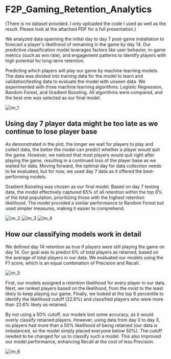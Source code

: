 # F2P_Gaming_Retention_Analytics

(There is no dataset provided. I only uploaded the code I used as well as the result. Please look at the attached PDF for a full presentation.)

We analyzed data spanning the initial day to day 7 post-game installation to forecast a player's likelihood of remaining in the game by day 14. Our predictive classification model leverages factors like user behavior, in-game metrics (such as win rate), and engagement patterns to identify players with high potential for long-term retention.

Predicting which players will play our game by machine learning models
The data was divided into training data for the model to learn and validation/testing data to evaluate the model with unseen data. We experimented with three machine learning algorithms: Logistic Regression, Random Forest, and Gradient Boosting. All algorithms were compared, and the best one was selected as our final model.

![im_1](https://github.com/user-attachments/assets/005541db-d815-416f-a6c7-1907961a7e06)

## Using day 7 player data might be too late as we continue to lose player base
As demonstrated in the plot, the longer we wait for players to play and collect data, the better the model can predict whether a player would quit the game. However, we noticed that most players would quit right after playing the game, resulting in a continued loss of the player base as we waited for data. Moving forward, the optimal day for data collection needs to be evaluated, but for now, we used day 7 data as it offered the best-performing models.

Gradient Boosting was chosen as our final model. Based on day 7 testing data, the model effectively captured 65% of all retention within the top 6% of the total population, prioritizing those with the highest retention likelihood. The model provided a similar performance to Random Forest but used simpler measures, making it easier to comprehend.

![im_2](https://github.com/user-attachments/assets/ed30728c-ff1a-4b3b-a6bf-f4b117a3759d)
![im_3](https://github.com/user-attachments/assets/df39536b-9db7-4934-a850-a6b9ab064f37)
![im_4](https://github.com/user-attachments/assets/231342d0-feb7-403d-a4c5-ca9c180e8332)


## How our classifying models work in detail
We defined day 14 retention as true if players were still playing the game on day 14. Our goal was to predict 6% of total players as retained, based on the average of total players in our data. We evaluated our models using the F1 score, which is an equal combination of Precision and Recall.

![im_5](https://github.com/user-attachments/assets/959d8dc2-7604-453f-ad1c-b85a24a64d1c)

First, our models assigned a retention likelihood for every player in our data. Next, we ranked players based on the likelihood, from the most to the least likely to keep playing our game. Finally, we looked at the top 6 percentile to identify the likelihood cutoff (22.6%) and classified players who were more than 22.6% likely as retained.

By not using a 50% cutoff, our models lost some accuracy, as it would overly classify retained players. However, using data from day 0 to day 3, no players had more than a 50% likelihood of being retained (our data is imbalanced, so the model simply placed everyone below 50%). The cutoff needed to be changed for us to classify such a model. This also improved our model performance, enhancing Recall at the cost of less Precision.

![im_6](https://github.com/user-attachments/assets/f881cee3-cc11-47fc-afdf-b8a76faa6b1f)


